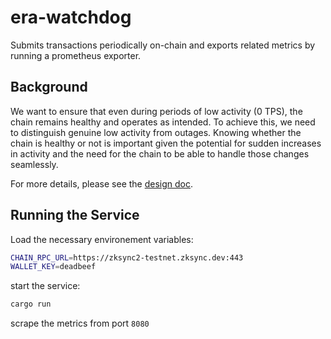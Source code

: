 # era-watchdog
Submits transactions periodically on-chain and exports related metrics by
running a prometheus exporter.

## Background
We want to ensure that even during periods of low activity (0 TPS), the chain
remains healthy and operates as intended. To achieve this, we need to
distinguish genuine low activity from outages. Knowing whether the chain is
healthy or not is important given the potential for sudden increases in activity
and the need for the chain to be able to handle those changes seamlessly.

For more details, please see the [design doc](https://www.notion.so/matterlabs/Era-Watchdog-e7ff2347c1cc4a2fa69de08d36caef16?pvs=4).

## Running the Service
Load the necessary environement variables:
```bash
CHAIN_RPC_URL=https://zksync2-testnet.zksync.dev:443
WALLET_KEY=deadbeef
```

start the service:
```bash
cargo run
```

scrape the metrics from port `8080`
